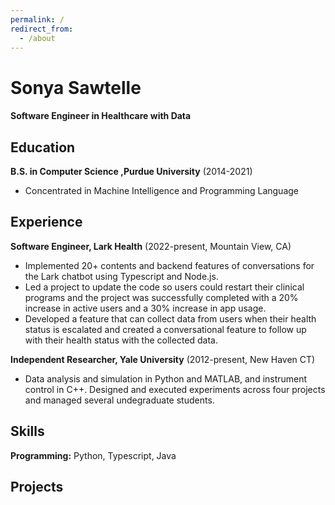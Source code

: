 ```yaml
---
permalink: /
redirect_from:
  - /about
---
```

Sonya Sawtelle
======

#### Software Engineer in Healthcare with Data

Education
---------

**B.S. in  Computer Science ,Purdue University** (2014-2021)

- Concentrated in Machine Intelligence and Programming Language

Experience
---------

**Software Engineer, Lark Health** (2022-present, Mountain View, CA)

- Implemented 20+ contents and backend features of conversations for the Lark chatbot using Typescript and Node.js.
- Led a project to update the code so users could restart their clinical programs and the project was successfully completed with a 20% increase in active users and a 30% increase in app usage.
- Developed a feature that can collect data from users when their health status is escalated and created a conversational feature to follow up with their health status with the collected data.

**Independent Researcher, Yale University** (2012-present, New Haven CT)

- Data analysis and simulation in Python and MATLAB, and instrument control in C++. Designed and executed experiments across four projects and managed several undegraduate students.

Skills
------

**Programming:** Python, Typescript, Java

Projects
--------
